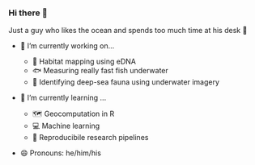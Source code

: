 ### Hi there 👋

<!--
**rjcommand/rjcommand** is a ✨ _special_ ✨ repository because its `README.md` (this file) appears on your GitHub profile.

Here are some ideas to get you started:
-->
Just a guy who likes the ocean and spends too much time at his desk 🌊

- 🔭 I’m currently working on...
  - 🧬 Habitat mapping using eDNA
  - 🐟 Measuring really fast fish underwater
  - 🐙 Identifying deep-sea fauna using underwater imagery

- 🌱 I’m currently learning ...
  - 🗺️ Geocomputation in R
  - 💻 Machine learning
  - 🍉 Reproducibile research pipelines

- 😄 Pronouns: he/him/his
